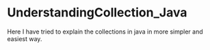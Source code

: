 # UnderstandingCollection_Java
Here I have tried to explain the collections in java in more simpler and easiest way.
